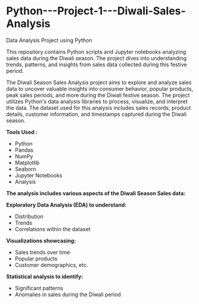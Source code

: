 # Python---Project-1---Diwali-Sales-Analysis
Data Analysis Project using Python


<p>This repository contains Python scripts and Jupyter notebooks analyzing sales data during the Diwali season. The project dives into understanding trends, patterns, and insights from sales data collected during this festive period.</p>


<p>The Diwali Season Sales Analysis project aims to explore and analyze sales data to uncover valuable insights into consumer behavior, popular products, peak sales periods, and more during the Diwali festive season. The project utilizes Python's data analysis libraries to process, visualize, and interpret the data. The dataset used for this analysis includes sales records, product details, customer information, and timestamps captured during the Diwali season.</p>


<p><b>Tools Used :</b></p>
<ul>
    <li>Python</li>
    <li>Pandas</li>
    <li>NumPy</li>
    <li>Matplotlib</li>
    <li>Seaborn</li>
    <li>Jupyter Notebooks</li>
    <li>Analysis</li>
</ul>

<p><b>The analysis includes various aspects of the Diwali Season Sales data:</b></p>
<p><b>Exploratory Data Analysis (EDA) to understand:</b></p>
<ul>
    <li>Distribution</li>
    <li>Trends</li>
    <li>Correlations within the dataset</li>
</ul>

<p><b>Visualizations showcasing:</b></p>
<ul>
    <li>Sales trends over time</li>
    <li>Popular products</li>
    <li>Customer demographics, etc.</li>
</ul>

<p><b>Statistical analysis to identify:</b></p>
<ul>
    <li>Significant patterns</li>
    <li>Anomalies in sales during the Diwali period</li>
</ul>

